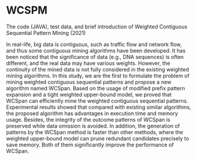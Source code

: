 # WCSPM
The code (JAVA), test data, and brief introduction of Weighted Contiguous Sequential Pattern Mining (2021)

In real-life, big data is contiguous, such as traffic flow and network flow, and thus some contiguous mining algorithms have been developed. It has been noticed that the significance of data (e.g., DNA sequences) is often different, and the real data may have various weights. However, the continuity of the mined data is not fully considered in the existing weighted mining algorithms. In this study, we are the first to formulate the problem of mining weighted contiguous sequential patterns and propose a new algorithm named WCSpan. Based on the usage of modified prefix pattern expansion and a tight weighted upper-bound model, we proved that WCSpan can efficiently mine the weighted contiguous sequential patterns. Experimental results showed that compared with existing similar algorithms, the proposed algorithm has advantages in execution time and memory usage. Besides, the integrity of the outcome patterns of WCSpan is preserved while data omission is avoided. In addition, the generation of patterns by the WCSpan method is faster than other methods, where the weighted upper-bound model can prune redundant candidates precisely to save memory. Both of them significantly improve the performance of WCSpan.
